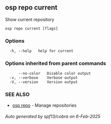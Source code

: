 ## osp repo current

Show current repository

```
osp repo current [flags]
```

### Options

```
  -h, --help   help for current
```

### Options inherited from parent commands

```
      --no-color   Disable color output
  -v, --verbose    Verbose output
  -V, --version    Version output
```

### SEE ALSO

* [osp repo](osp_repo.md)	 - Manage repositories

###### Auto generated by spf13/cobra on 6-Feb-2025
